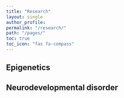 ```yaml
---
title: "Research"
layout: single
author_profile: 
permalink: "/research/"
path: "/pages/"
toc: true
toc_icon: "fas fa-compass"
---
```


## Epigenetics


## Neurodevelopmental disorder